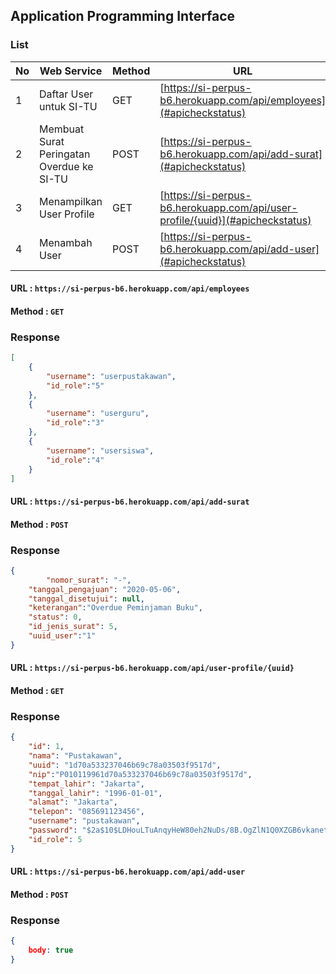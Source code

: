 ## Application Programming Interface

### List
| No | Web Service | Method | URL |
|----|-------------|--------|-----|
| 1 | Daftar User untuk SI-TU | GET | [https://si-perpus-b6.herokuapp.com/api/employees](#apicheckstatus) |
| 2 | Membuat Surat Peringatan Overdue ke SI-TU | POST | [https://si-perpus-b6.herokuapp.com/api/add-surat](#apicheckstatus) |
| 3 | Menampilkan User Profile | GET | [https://si-perpus-b6.herokuapp.com/api/user-profile/{uuid}](#apicheckstatus) |
| 4 | Menambah User | POST | [https://si-perpus-b6.herokuapp.com/api/add-user](#apicheckstatus) |

#### URL : `https://si-perpus-b6.herokuapp.com/api/employees`
#### Method : `GET`

### Response
```json
[
    {
        "username": "userpustakawan",
        "id_role":"5"
    },
    {
        "username": "userguru",
        "id_role":"3"
    },
    {
        "username": "usersiswa",
        "id_role":"4"
    }
]
```

#### URL : `https://si-perpus-b6.herokuapp.com/api/add-surat`
#### Method : `POST`

### Response
```json
{
        "nomor_surat": "-",
	"tanggal_pengajuan": "2020-05-06",
	"tanggal_disetujui": null,
	"keterangan":"Overdue Peminjaman Buku",
	"status": 0,
	"id_jenis_surat": 5,
	"uuid_user":"1"
}
```

#### URL : `https://si-perpus-b6.herokuapp.com/api/user-profile/{uuid}`
#### Method : `GET`

### Response
```json
{
    "id": 1,
    "nama": "Pustakawan",
    "uuid": "1d70a533237046b69c78a03503f9517d",
    "nip":"P010119961d70a533237046b69c78a03503f9517d",
    "tempat_lahir": "Jakarta",
    "tanggal_lahir": "1996-01-01",
    "alamat": "Jakarta",
    "telepon": "085691123456",
    "username": "pustakawan",
    "password": "$2a$10$LDHouLTuAnqyHeW80eh2NuDs/8B.OgZlN1Q0XZGB6vkanet/zbH5W",
    "id_role": 5
}
```

#### URL : `https://si-perpus-b6.herokuapp.com/api/add-user`
#### Method : `POST`

### Response
```json
{
	body: true
}
```